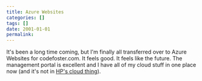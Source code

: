 ```yaml
---
title: Azure Websites
categories: []
tags: []
date: 2001-01-01
permalink: 
---
```


It&#39;s been a long time coming, but I&#39;m finally all transferred over to Azure Websites for codefoster.com. It feels good. It feels like the future. The management portal is excellent and I have all of my cloud stuff in one place now (and it&#39;s not in [HP&#39;s cloud thing](http://www.youtube.com/watch?v=Tc_J3_SQp6M)).
